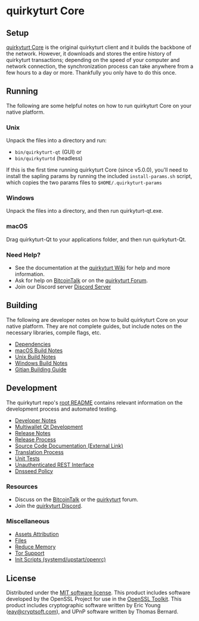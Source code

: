 quirkyturt Core
=============

Setup
---------------------
[quirkyturt Core](http://quirkyturt.org/wallet) is the original quirkyturt client and it builds the backbone of the network. However, it downloads and stores the entire history of quirkyturt transactions; depending on the speed of your computer and network connection, the synchronization process can take anywhere from a few hours to a day or more. Thankfully you only have to do this once.

Running
---------------------
The following are some helpful notes on how to run quirkyturt Core on your native platform.

### Unix

Unpack the files into a directory and run:

- `bin/quirkyturt-qt` (GUI) or
- `bin/quirkyturtd` (headless)

If this is the first time running quirkyturt Core (since v5.0.0), you'll need to install the sapling params by running the included `install-params.sh` script, which copies the two params files to `$HOME/.quirkyturt-params`

### Windows

Unpack the files into a directory, and then run quirkyturt-qt.exe.

### macOS

Drag quirkyturt-Qt to your applications folder, and then run quirkyturt-Qt.

### Need Help?

* See the documentation at the [quirkyturt Wiki](https://github.com/quirkyturt-Project/quirkyturt/wiki)
for help and more information.
* Ask for help on [BitcoinTalk](https://bitcointalk.org/index.php?topic=1262920.0) or on the [quirkyturt Forum](http://forum.quirkyturt.org/).
* Join our Discord server [Discord Server](https://discord.quirkyturt.org)

Building
---------------------
The following are developer notes on how to build quirkyturt Core on your native platform. They are not complete guides, but include notes on the necessary libraries, compile flags, etc.

- [Dependencies](dependencies.md)
- [macOS Build Notes](build-osx.md)
- [Unix Build Notes](build-unix.md)
- [Windows Build Notes](build-windows.md)
- [Gitian Building Guide](gitian-building.md)

Development
---------------------
The quirkyturt repo's [root README](/README.md) contains relevant information on the development process and automated testing.

- [Developer Notes](developer-notes.md)
- [Multiwallet Qt Development](multiwallet-qt.md)
- [Release Notes](release-notes.md)
- [Release Process](release-process.md)
- [Source Code Documentation (External Link)](https://www.fuzzbawls.pw/quirkyturt/doxygen/)
- [Translation Process](translation_process.md)
- [Unit Tests](unit-tests.md)
- [Unauthenticated REST Interface](REST-interface.md)
- [Dnsseed Policy](dnsseed-policy.md)

### Resources
* Discuss on the [BitcoinTalk](https://bitcointalk.org/index.php?topic=1262920.0) or the [quirkyturt](http://forum.quirkyturt.org/) forum.
* Join the [quirkyturt Discord](https://discord.quirkyturt.org).

### Miscellaneous
- [Assets Attribution](assets-attribution.md)
- [Files](files.md)
- [Reduce Memory](reduce-memory.md)
- [Tor Support](tor.md)
- [Init Scripts (systemd/upstart/openrc)](init.md)

License
---------------------
Distributed under the [MIT software license](/COPYING).
This product includes software developed by the OpenSSL Project for use in the [OpenSSL Toolkit](https://www.openssl.org/). This product includes
cryptographic software written by Eric Young ([eay@cryptsoft.com](mailto:eay@cryptsoft.com)), and UPnP software written by Thomas Bernard.
